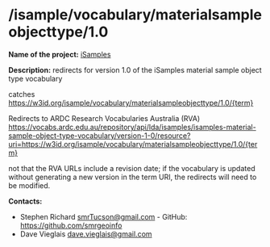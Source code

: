 
# /isample/vocabulary/materialsampleobjecttype/1.0
**Name of the project:** [iSamples](https://isamplesorg.github.io/home/)

**Description:** redirects for version 1.0 of the iSamples material sample object type vocabulary

catches https://w3id.org/isample/vocabulary/materialsampleobjecttype/1.0/{term}

Redirects to ARDC Research Vocabularies Australia (RVA)
https://vocabs.ardc.edu.au/repository/api/lda/isamples/isamples-material-sample-object-type-vocabulary/version-1-0/resource?uri=https://w3id.org/isample/vocabulary/materialsampleobjecttype/1.0/{term}

not that the RVA URLs include a revision date; if the vocabulary is updated without generating a new version in the term URI, the redirects will need to be modified.

**Contacts:**
* Stephen Richard <smrTucson@gmail.com> - GitHub: https://github.com/smrgeoinfo
* Dave Vieglais <dave.vieglais@gmail.com>  